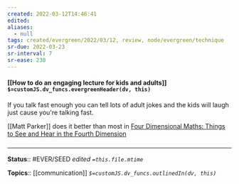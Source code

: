 ```yaml
---
created: 2022-03-12T14:46:41 
edited: 
aliases:
  - null
tags: created/evergreen/2022/03/12, review, node/evergreen/technique
sr-due: 2022-03-23
sr-interval: 7
sr-ease: 230
---
```


#### [[How to do an engaging lecture for kids and adults]] `$=customJS.dv_funcs.evergreenHeader(dv, this)`

If you talk fast enough you can tell lots of adult jokes and the kids will laugh just cause you're talking fast.

[[Matt Parker]] does it better than most in [Four Dimensional Maths: Things to See and Hear in the Fourth Dimension](https://www.youtube.com/watch?v=1wAaI_6b9JE) 

### <hr class="footnote"/>

**Status**:: #EVER/SEED
*edited `=this.file.mtime`*

**Topics**:: [[communication]]
*`$=customJS.dv_funcs.outlinedIn(dv, this)`*
